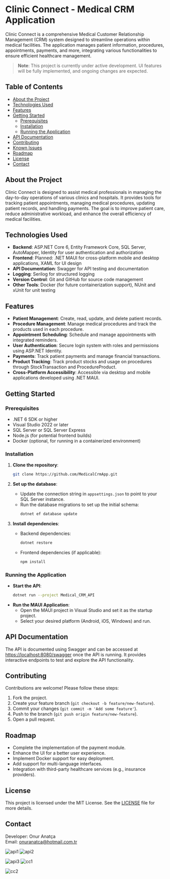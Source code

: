 # Clinic Connect - Medical CRM Application

Clinic Connect is a comprehensive Medical Customer Relationship Management (CRM) system designed to streamline operations within medical facilities. The application manages patient information, procedures, appointments, payments, and more, integrating various functionalities to ensure efficient healthcare management.

> **Note**: This project is currently under active development. UI features will be fully implemented, and ongoing changes are expected.

## Table of Contents

- [About the Project](#about-the-project)
- [Technologies Used](#technologies-used)
- [Features](#features)
- [Getting Started](#getting-started)
  - [Prerequisites](#prerequisites)
  - [Installation](#installation)
  - [Running the Application](#running-the-application)
- [API Documentation](#api-documentation)
- [Contributing](#contributing)
- [Known Issues](#known-issues)
- [Roadmap](#roadmap)
- [License](#license)
- [Contact](#contact)

## About the Project

Clinic Connect is designed to assist medical professionals in managing the day-to-day operations of various clinics and hospitals. It provides tools for tracking patient appointments, managing medical procedures, updating patient records, and handling payments. The goal is to improve patient care, reduce administrative workload, and enhance the overall efficiency of medical facilities.

## Technologies Used

- **Backend**: ASP.NET Core 6, Entity Framework Core, SQL Server, AutoMapper, Identity for user authentication and authorization
- **Frontend**: Planned: .NET MAUI for cross-platform mobile and desktop applications, XAML for UI design
- **API Documentation**: Swagger for API testing and documentation
- **Logging**: Serilog for structured logging
- **Version Control**: Git and GitHub for source code management
- **Other Tools**: Docker (for future containerization support), NUnit and xUnit for unit testing

## Features

- **Patient Management**: Create, read, update, and delete patient records.
- **Procedure Management**: Manage medical procedures and track the products used in each procedure.
- **Appointment Scheduling**: Schedule and manage appointments with integrated reminders.
- **User Authentication**: Secure login system with roles and permissions using ASP.NET Identity.
- **Payments**: Track patient payments and manage financial transactions.
- **Product Tracking**: Track product stocks and usage on procedures through StockTransaction and ProcedureProduct.
- **Cross-Platform Accessibility**: Accessible via desktop and mobile applications developed using .NET MAUI.

## Getting Started

### Prerequisites

- .NET 6 SDK or higher
- Visual Studio 2022 or later
- SQL Server or SQL Server Express
- Node.js (for potential frontend builds)
- Docker (optional, for running in a containerized environment)

### Installation

1. **Clone the repository**:
    ```bash
    git clone https://github.com/MedicalCrmApp.git
    ```

2. **Set up the database**:
    - Update the connection string in `appsettings.json` to point to your SQL Server instance.
    - Run the database migrations to set up the initial schema:
      ```bash
      dotnet ef database update
      ```

3. **Install dependencies**:
    - Backend dependencies:
      ```bash
      dotnet restore
      ```
    - Frontend dependencies (if applicable):
      ```bash
      npm install
      ```

### Running the Application

- **Start the API**:
    ```bash
    dotnet run --project Medical_CRM_API
    ```
- **Run the MAUI Application**:
    - Open the MAUI project in Visual Studio and set it as the startup project.
    - Select your desired platform (Android, iOS, Windows) and run.

## API Documentation

The API is documented using Swagger and can be accessed at [https://localhost:8080/swagger](https://localhost:8080/swagger) once the API is running. It provides interactive endpoints to test and explore the API functionality.

## Contributing

Contributions are welcome! Please follow these steps:

1. Fork the project.
2. Create your feature branch (`git checkout -b feature/new-feature`).
3. Commit your changes (`git commit -m 'Add some feature'`).
4. Push to the branch (`git push origin feature/new-feature`).
5. Open a pull request.

## Roadmap

- Complete the implementation of the payment module.
- Enhance the UI for a better user experience.
- Implement Docker support for easy deployment.
- Add support for multi-language interfaces.
- Integration with third-party healthcare services (e.g., insurance providers).

## License

This project is licensed under the MIT License. See the [LICENSE](LICENSE) file for more details.

## Contact

Developer: Onur Anatça  
Email: [onuranatca@hotmail.com.tr](mailto:onuranatca@hotmail.com.tr)


![api1](https://github.com/user-attachments/assets/7c0a16d2-38c0-48e1-a651-c3bc7cdfbedb) ![api2](https://github.com/user-attachments/assets/47a61e9e-d024-4db3-a6e0-54d4ce26b054)

![api3](https://github.com/user-attachments/assets/662f11a1-c54f-43d7-86f7-777cc1bf5d07) ![cc1](https://github.com/user-attachments/assets/42f8081f-dd7e-4cd3-8b89-c5fe6abc36c3)

![cc2](https://github.com/user-attachments/assets/3f20daf3-32f2-49e3-9c95-3c320dfb384b)
  

